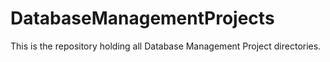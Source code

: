# DatabaseManagementProjects
This is the repository holding all Database Management Project directories.

